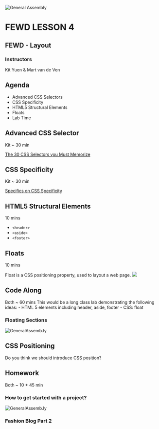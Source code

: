 ![General Assembly](../assets/images/ga.png)
# FEWD LESSON 4

## FEWD - Layout

### Instructors
Kit Yuen & Mart van de Ven 



## Agenda

* Advanced CSS Selectors
* CSS Specificity
* HTML5 Structural Elements
* Floats
* Lab Time



## Advanced CSS Selector
<aside class="notes">Kit ~ 30 min</aside>

[The 30 CSS Selectors you Must Memorize](http://net.tutsplus.com/tutorials/html-css-techniques/the-30-css-selectors-you-must-memorize/)



## CSS Specificity
<aside class="notes">Kit ~ 30 min</aside>

[Specifics on CSS Specificity](http://css-tricks.com/specifics-on-css-specificity/)




## HTML5 Structural Elements
<aside class="notes">10 mins</aside>

* ```<header>```
* ```<aside>```
* ```<footer>```



## Floats
<aside class="notes">10 mins</aside>

Float is a CSS positioning property, used to layout a web page. 
![](http://css-tricks.com/wp-content/csstricks-uploads/web-layout.png)



## Code Along
<aside class="notes">
  Both ~ 60 mins
  This would be a long class lab demonstrating the following ideas:
    - HTML 5 elements including header, aside, footer
    - CSS: float
</aside>

### Floating Sections
![GeneralAssemb.ly](../assets/images/icons/code_along.png)



## CSS Positioning
<aside class="notes">
  Do you think we should introduce CSS position?
</aside>



## Homework
<aside class="notes">Both ~ 10 + 45 min</aside>

### How to get started with a project?

![GeneralAssemb.ly](../assets/images/icons/exercise_icon_md.png)
### Fashion Blog Part 2